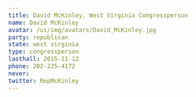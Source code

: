 ```yaml
---
title: David McKinley, West Virginia Congressperson
name: David McKinley
avatar: /ui/img/avatars/David_McKinley.jpg
party: republican
state: west virginia
type: congressperson
lasthall: 2015-11-12
phone: 202-225-4172
never: 
twitter: RepMcKinley
---
```

